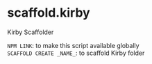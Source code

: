 # scaffold.kirby

Kirby Scaffolder

`NPM LINK`: to make this script available globally\
`SCAFFOLD CREATE _NAME_`: to scaffold Kirby folder
